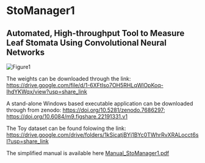# StoManager1
## Automated, High-throughput Tool to Measure Leaf Stomata Using Convolutional Neural Networks

![Figure1](https://user-images.githubusercontent.com/98176596/221718649-15d1d731-b5e6-4ec0-ae9e-b1a20cce479d.png)


The weights can be downloaded through the link: https://drive.google.com/file/d/1-6XFtIso7OH5RHLqWlOpKoq-IhdYKWqx/view?usp=share_link

A stand-alone Windows based executable application can be downloaded through from zenodo: https://doi.org/10.5281/zenodo.7686297; https://doi.org/10.6084/m9.figshare.22191331.v1

The Toy dataset can be found folowing the link: https://drive.google.com/drive/folders/1kSicatjBYj1BYc0TWhrRvXRALocct6sI?usp=share_link

The simplified manual is available here [Manual_StoManager1.pdf](https://github.com/JiaxinWang123/StoManager1/files/10857097/Manual_StoManager1.pdf)

